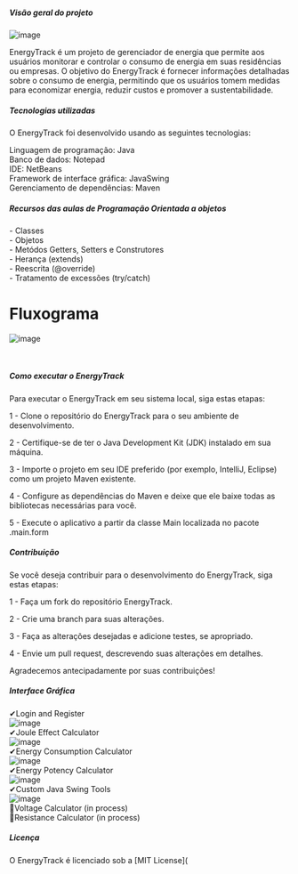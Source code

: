 <h5>Visão geral do projeto</h5>

![image](https://github.com/thalitaasuzy/Gerenciador-de-energia/assets/112733274/90c6727e-1097-4d92-ba4f-9555a5abc74e)


EnergyTrack é um projeto de gerenciador de energia que permite aos usuários monitorar e controlar o consumo de energia em suas residências ou empresas. O objetivo do EnergyTrack é fornecer informações detalhadas sobre o consumo de energia, permitindo que os usuários tomem medidas para economizar energia, reduzir custos e promover a sustentabilidade.

<h5>Tecnologias utilizadas</h5>
O EnergyTrack foi desenvolvido usando as seguintes tecnologias:

Linguagem de programação: Java  <br>
Banco de dados: Notepad <br>
IDE: NetBeans <br>
Framework de interface gráfica: JavaSwing  <br>
Gerenciamento de dependências: Maven  <br>

<h5>Recursos das aulas de Programação Orientada a objetos</h5>
- Classes <br>
- Objetos  <br>
- Metódos Getters, Setters e Construtores  <br>
- Herança (extends)  <br>
- Reescrita (@override)  <br>
- Tratamento de excessões (try/catch)  <br>

<h1>Fluxograma</h1>

![image](https://github.com/thalitaasuzy/Gerenciador-de-energia/assets/112733274/0f42dadb-d776-4016-b0ea-79f849d2a976)

<br>

<h5>Como executar o EnergyTrack</h5>
Para executar o EnergyTrack em seu sistema local, siga estas etapas:

1 - Clone o repositório do EnergyTrack para o seu ambiente de desenvolvimento.

2 - Certifique-se de ter o Java Development Kit (JDK) instalado em sua máquina.

3 - Importe o projeto em seu IDE preferido (por exemplo, IntelliJ, Eclipse) como um projeto Maven existente.

4 - Configure as dependências do Maven e deixe que ele baixe todas as bibliotecas necessárias para você.

5 - Execute o aplicativo a partir da classe Main localizada no pacote .main.form

<h5>Contribuição</h5>
Se você deseja contribuir para o desenvolvimento do EnergyTrack, siga estas etapas:

1 - Faça um fork do repositório EnergyTrack.

2 - Crie uma branch para suas alterações.

3 - Faça as alterações desejadas e adicione testes, se apropriado.

4 - Envie um pull request, descrevendo suas alterações em detalhes.

Agradecemos antecipadamente por suas contribuições!


<h5>Interface Gráfica</h5>

✔Login and Register <br>
![image](https://github.com/thalitaasuzy/Gerenciador-de-energia/assets/112733274/7bca991f-cec1-43c9-ad3d-e101859c6f4d)  <br>
✔Joule Effect Calculator <br> ![image](https://github.com/thalitaasuzy/Gerenciador-de-energia/assets/112733274/67f34b34-9298-49c5-9692-f0002168fbed)  <br>
✔Energy Consumption Calculator <br> ![image](https://github.com/thalitaasuzy/Gerenciador-de-energia/assets/112733274/de922cef-3902-4043-ab25-706ffeeb7bb1)  <br>
✔Energy Potency Calculator <br> ![image](https://github.com/thalitaasuzy/Gerenciador-de-energia/assets/112733274/11f4d270-0f85-4651-917a-0d826b6f42ef)  <br>
✔Custom Java Swing Tools <br> ![image](https://github.com/thalitaasuzy/Gerenciador-de-energia/assets/112733274/aac1b4bf-e74e-474b-824c-e07722d40fa7)  <br>
🔴Voltage Calculator (in process) <br>
🔴Resistance Calculator (in process) <br>

<h5>Licença</h5>
O EnergyTrack é licenciado sob a [MIT License](












